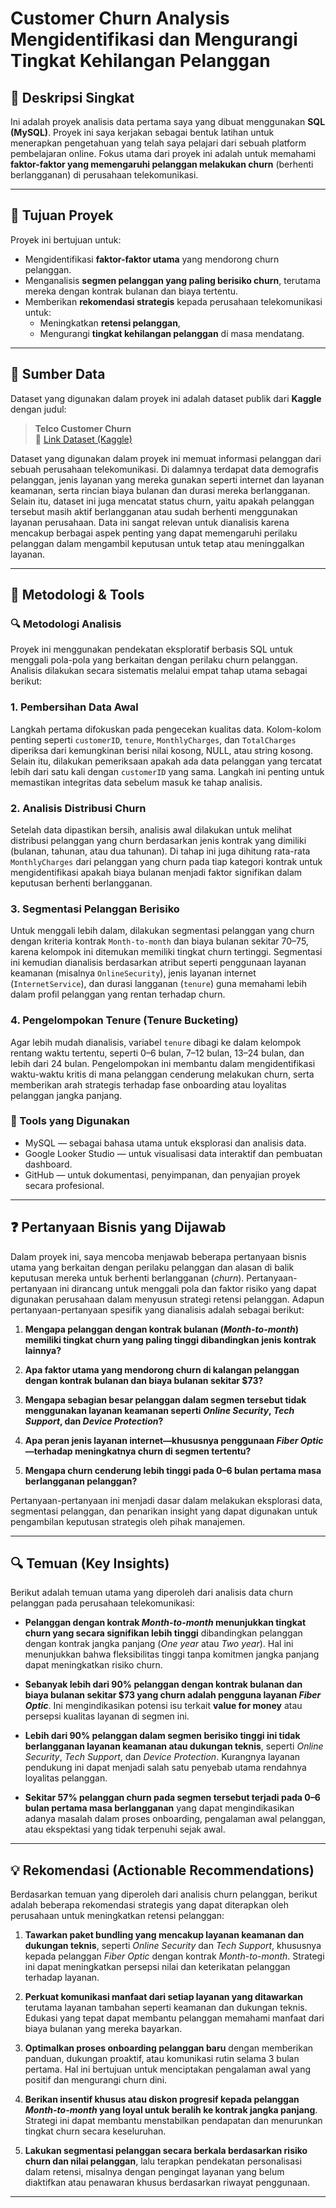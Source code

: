 # Customer Churn Analysis Mengidentifikasi dan Mengurangi Tingkat Kehilangan Pelanggan
## 📝 Deskripsi Singkat

Ini adalah proyek analisis data pertama saya yang dibuat menggunakan **SQL (MySQL)**. Proyek ini saya kerjakan sebagai bentuk latihan untuk menerapkan pengetahuan yang telah saya pelajari dari sebuah platform pembelajaran online. Fokus utama dari proyek ini adalah untuk memahami **faktor-faktor yang memengaruhi pelanggan melakukan churn** (berhenti berlangganan) di perusahaan telekomunikasi.

---

## 🎯 Tujuan Proyek

Proyek ini bertujuan untuk:
- Mengidentifikasi **faktor-faktor utama** yang mendorong churn pelanggan.
- Menganalisis **segmen pelanggan yang paling berisiko churn**, terutama mereka dengan kontrak bulanan dan biaya tertentu.
- Memberikan **rekomendasi strategis** kepada perusahaan telekomunikasi untuk:
  - Meningkatkan **retensi pelanggan**,
  - Mengurangi **tingkat kehilangan pelanggan** di masa mendatang.

---

## 📂 Sumber Data

Dataset yang digunakan dalam proyek ini adalah dataset publik dari **Kaggle** dengan judul:

> **Telco Customer Churn**  
> 📎 [Link Dataset (Kaggle)](https://www.kaggle.com/datasets/blastchar/telco-customer-churn)

Dataset yang digunakan dalam proyek ini memuat informasi pelanggan dari sebuah perusahaan telekomunikasi. Di dalamnya terdapat data demografis pelanggan, jenis layanan yang mereka gunakan seperti internet dan layanan keamanan, serta rincian biaya bulanan dan durasi mereka berlangganan. Selain itu, dataset ini juga mencatat status churn, yaitu apakah pelanggan tersebut masih aktif berlangganan atau sudah berhenti menggunakan layanan perusahaan. Data ini sangat relevan untuk dianalisis karena mencakup berbagai aspek penting yang dapat memengaruhi perilaku pelanggan dalam mengambil keputusan untuk tetap atau meninggalkan layanan.

---

## 🧪 Metodologi & Tools

### 🔍 Metodologi Analisis

Proyek ini menggunakan pendekatan eksploratif berbasis SQL untuk menggali pola-pola yang berkaitan dengan perilaku churn pelanggan. Analisis dilakukan secara sistematis melalui empat tahap utama sebagai berikut:

### 1. Pembersihan Data Awal

Langkah pertama difokuskan pada pengecekan kualitas data. Kolom-kolom penting seperti `customerID`, `tenure`, `MonthlyCharges`, dan `TotalCharges` diperiksa dari kemungkinan berisi nilai kosong, NULL, atau string kosong. Selain itu, dilakukan pemeriksaan apakah ada data pelanggan yang tercatat lebih dari satu kali dengan `customerID` yang sama. Langkah ini penting untuk memastikan integritas data sebelum masuk ke tahap analisis.

### 2. Analisis Distribusi Churn

Setelah data dipastikan bersih, analisis awal dilakukan untuk melihat distribusi pelanggan yang churn berdasarkan jenis kontrak yang dimiliki (bulanan, tahunan, atau dua tahunan). Di tahap ini juga dihitung rata-rata `MonthlyCharges` dari pelanggan yang churn pada tiap kategori kontrak untuk mengidentifikasi apakah biaya bulanan menjadi faktor signifikan dalam keputusan berhenti berlangganan.

### 3. Segmentasi Pelanggan Berisiko

Untuk menggali lebih dalam, dilakukan segmentasi pelanggan yang churn dengan kriteria kontrak `Month-to-month` dan biaya bulanan sekitar $70–$75, karena kelompok ini ditemukan memiliki tingkat churn tertinggi. Segmentasi ini kemudian dianalisis berdasarkan atribut seperti penggunaan layanan keamanan (misalnya `OnlineSecurity`), jenis layanan internet (`InternetService`), dan durasi langganan (`tenure`) guna memahami lebih dalam profil pelanggan yang rentan terhadap churn.

### 4. Pengelompokan Tenure (Tenure Bucketing)

Agar lebih mudah dianalisis, variabel `tenure` dibagi ke dalam kelompok rentang waktu tertentu, seperti 0–6 bulan, 7–12 bulan, 13–24 bulan, dan lebih dari 24 bulan. Pengelompokan ini membantu dalam mengidentifikasi waktu-waktu kritis di mana pelanggan cenderung melakukan churn, serta memberikan arah strategis terhadap fase onboarding atau loyalitas pelanggan jangka panjang.

### 🔧 Tools yang Digunakan

- MySQL — sebagai bahasa utama untuk eksplorasi dan analisis data.
- Google Looker Studio — untuk visualisasi data interaktif dan pembuatan dashboard.
- GitHub — untuk dokumentasi, penyimpanan, dan penyajian proyek secara profesional.

---

## ❓ Pertanyaan Bisnis yang Dijawab

Dalam proyek ini, saya mencoba menjawab beberapa pertanyaan bisnis utama yang berkaitan dengan perilaku pelanggan dan alasan di balik keputusan mereka untuk berhenti berlangganan (*churn*). Pertanyaan-pertanyaan ini dirancang untuk menggali pola dan faktor risiko yang dapat digunakan perusahaan dalam menyusun strategi retensi pelanggan. Adapun pertanyaan-pertanyaan spesifik yang dianalisis adalah sebagai berikut:

1. **Mengapa pelanggan dengan kontrak bulanan (*Month-to-month*) memiliki tingkat churn yang paling tinggi dibandingkan jenis kontrak lainnya?**

2. **Apa faktor utama yang mendorong churn di kalangan pelanggan dengan kontrak bulanan dan biaya bulanan sekitar $73?**

3. **Mengapa sebagian besar pelanggan dalam segmen tersebut tidak menggunakan layanan keamanan seperti *Online Security*, *Tech Support*, dan *Device Protection*?**

4. **Apa peran jenis layanan internet—khususnya penggunaan *Fiber Optic*—terhadap meningkatnya churn di segmen tertentu?**

5. **Mengapa churn cenderung lebih tinggi pada 0–6 bulan pertama masa berlangganan pelanggan?**

Pertanyaan-pertanyaan ini menjadi dasar dalam melakukan eksplorasi data, segmentasi pelanggan, dan penarikan insight yang dapat digunakan untuk pengambilan keputusan strategis oleh pihak manajemen.

---

## 🔍 Temuan (Key Insights)

Berikut adalah temuan utama yang diperoleh dari analisis data churn pelanggan pada perusahaan telekomunikasi:

- **Pelanggan dengan kontrak *Month-to-month* menunjukkan tingkat churn yang secara signifikan lebih tinggi** dibandingkan pelanggan dengan kontrak jangka panjang (*One year* atau *Two year*). Hal ini menunjukkan bahwa fleksibilitas tinggi tanpa komitmen jangka panjang dapat meningkatkan risiko churn.

- **Sebanyak lebih dari 90% pelanggan dengan kontrak bulanan dan biaya bulanan sekitar $73 yang churn adalah pengguna layanan *Fiber Optic***. Ini mengindikasikan potensi isu terkait **value for money** atau persepsi kualitas layanan di segmen ini.

- **Lebih dari 90% pelanggan dalam segmen berisiko tinggi ini tidak berlangganan layanan keamanan atau dukungan teknis**, seperti *Online Security*, *Tech Support*, dan *Device Protection*. Kurangnya layanan pendukung ini dapat menjadi salah satu penyebab utama rendahnya loyalitas pelanggan.

- **Sekitar 57% pelanggan churn pada segmen tersebut terjadi pada 0–6 bulan pertama masa berlangganan** yang dapat mengindikasikan adanya masalah dalam proses onboarding, pengalaman awal pelanggan, atau ekspektasi yang tidak terpenuhi sejak awal.

---

## 💡 Rekomendasi (Actionable Recommendations)

Berdasarkan temuan yang diperoleh dari analisis churn pelanggan, berikut adalah beberapa rekomendasi strategis yang dapat diterapkan oleh perusahaan untuk meningkatkan retensi pelanggan:

1. **Tawarkan paket bundling yang mencakup layanan keamanan dan dukungan teknis**, seperti *Online Security* dan *Tech Support*, khususnya kepada pelanggan *Fiber Optic* dengan kontrak *Month-to-month*. Strategi ini dapat meningkatkan persepsi nilai dan keterikatan pelanggan terhadap layanan.

2. **Perkuat komunikasi manfaat dari setiap layanan yang ditawarkan** terutama layanan tambahan seperti keamanan dan dukungan teknis. Edukasi yang tepat dapat membantu pelanggan memahami manfaat dari biaya bulanan yang mereka bayarkan.

3. **Optimalkan proses onboarding pelanggan baru** dengan memberikan panduan, dukungan proaktif, atau komunikasi rutin selama 3 bulan pertama. Hal ini bertujuan untuk menciptakan pengalaman awal yang positif dan mengurangi churn dini.

4. **Berikan insentif khusus atau diskon progresif kepada pelanggan *Month-to-month* yang loyal untuk beralih ke kontrak jangka panjang**. Strategi ini dapat membantu menstabilkan pendapatan dan menurunkan tingkat churn secara keseluruhan.

5. **Lakukan segmentasi pelanggan secara berkala berdasarkan risiko churn dan nilai pelanggan**, lalu terapkan pendekatan personalisasi dalam retensi, misalnya dengan pengingat layanan yang belum diaktifkan atau penawaran khusus berdasarkan riwayat penggunaan.


---

